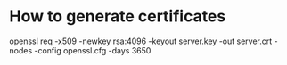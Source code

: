 How to generate certificates
============================

openssl req -x509 -newkey rsa:4096 -keyout server.key -out server.crt -nodes -config openssl.cfg -days 3650
